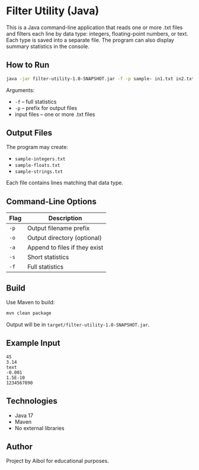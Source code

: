 # Filter Utility (Java)

This is a Java command-line application that reads one or more .txt files and filters each line by data type: integers, floating-point numbers, or text. Each type is saved into a separate file. The program can also display summary statistics in the console.

## How to Run

```bash
java -jar filter-utility-1.0-SNAPSHOT.jar -f -p sample- in1.txt in2.txt
```

Arguments:
- `-f` – full statistics
- `-p` – prefix for output files
- input files – one or more .txt files

## Output Files

The program may create:
- `sample-integers.txt`
- `sample-floats.txt`
- `sample-strings.txt`

Each file contains lines matching that data type.

## Command-Line Options

| Flag | Description |
|------|-------------|
| `-p` | Output filename prefix |
| `-o` | Output directory (optional) |
| `-a` | Append to files if they exist |
| `-s` | Short statistics |
| `-f` | Full statistics |

## Build

Use Maven to build:

```bash
mvn clean package
```

Output will be in `target/filter-utility-1.0-SNAPSHOT.jar`.

## Example Input

```
45
3.14
text
-0.001
1.5E-10
1234567890
```

## Technologies

- Java 17
- Maven
- No external libraries

## Author

Project by Aibol for educational purposes.
